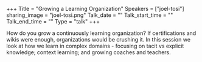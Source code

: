 +++
Title = "Growing a Learning Organization"
Speakers = ["joel-tosi"]
sharing_image = "joel-tosi.png"
Talk_date = ""
Talk_start_time = ""
Talk_end_time = ""
Type = "talk"
+++

How do you grow a continuously learning organization? If certifications and wikis were enough, organizations would be crushing it. In this session we look at how we learn in complex domains - focusing on tacit vs explicit knowledge; context learning; and growing coaches and teachers.
